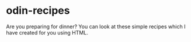 # odin-recipes
Are you preparing for dinner? You can look at these simple recipes which I have created for you using HTML.

